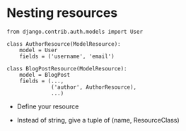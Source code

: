 # Nesting resources

~~~ {#mycode .python .numberLines}
from django.contrib.auth.models import User 

class AuthorResource(ModelResource):
    model = User
    fields = ('username', 'email')

class BlogPostResource(ModelResource):
    model = BlogPost
    fields = (..., 
              ('author', AuthorResource),
              ...)
~~~

* Define your resource

* Instead of string, give a tuple of (name, ResourceClass)
